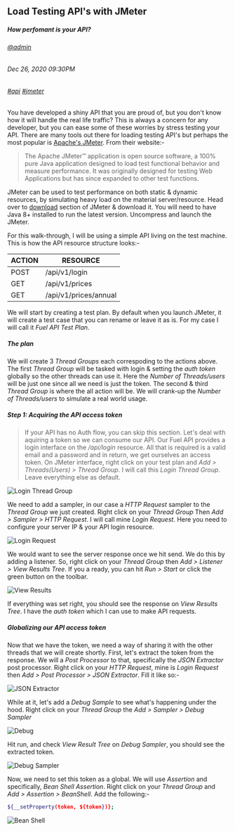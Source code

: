 ## Load Testing API's with JMeter
##### *How perfomant is your API?*
###### [@admin](/whoami)
###### Dec 26, 2020 09:30PM
###### [#api]() [#jmeter]()

You have developed a shiny API that you are proud of, but you don't know how it will handle the real life traffic? This is always a concern for any developer, but you can ease some of these worries by stress testing your API. There are many tools out there for loading testing API's but perhaps the most popular is [Apache's JMeter](https://jmeter.apache.org/). From their website:-
> The Apache JMeter™ application is open source software, a 100% pure Java application designed to load test functional behavior and measure performance. It was originally designed for testing Web Applications but has since expanded to other test functions.

JMeter can be used to test performance on both static &amp; dynamic resources, by simulating heavy load on the material server/resource. Head over to [download](https://jmeter.apache.org/download_jmeter.cgi) section of JMeter &amp; download it. You will need to have Java 8+ installed to run the latest version. Uncompress and launch the JMeter.

For this walk-through, I will be using a simple API living on the test machine. This is how the API resource structure looks:-

ACTION | RESOURCE
------ | --------
POST | /api/v1/login
GET | /api/v1/prices
GET | /api/v1/prices/annual

We will start by creating a test plan. By default when you launch JMeter, it will create a test case that you can rename or leave it as is. For my case I will call it *Fuel API Test Plan*.

##### The plan

We will create 3 *Thread Groups* each correspoding to the actions above. The first *Thread Group* will be tasked with login &amp; setting the *auth token* globally so the other threads can use it. Here the *Number of Threads/users* will be just one since all we need is just the token. The second &amp; third *Thread Group* is where the all action will be. We will crank-up the *Number of Threads/users* to simulate a real world usage.

##### Step 1: Acquiring the API access token

> If your API has no Auth flow, you can skip this section.
Let's deal with aquiring a token so we can consume our API. Our Fuel API provides a login interface on the */api/login* resource. All that is required is a valid email and a password and in return, we get ourselves an access token. On JMeter interface, right click on your test plan and *Add > Threads(Users) > Thread Group*. I will call this *Login Thread Group*. Leave everything else as default.

![Login Thread Group](/images/blog/jmeter/02.png)

We need to add a sampler, in our case a *HTTP Request* sampler to the *Thread Group* we just created. Right click on your *Thread Group* Then *Add > Sampler > HTTP Request*. I will call mine *Login Request*. Here you need to configure your server IP &amp; your API login resource.

![Login Request](/images/blog/jmeter/03.png)

We would want to see the server response once we hit send. We do this by adding a listener. So, right click on your *Thread Group* then *Add > Listener > View Results Tree*. If you a ready, you can hit *Run > Start* or click the green button on the toolbar.

![View Results](/images/blog/jmeter/05.png)

If everything was set right, you should see the response on *View Results Tree*. I have the *auth token* which I can use to make API requests.

##### Globalizing our API access token

Now that we have the token, we need a way of sharing it with the other threads that we will create shortly. First, let's extract the token from the response. We will a *Post Processor* to that, specifically the *JSON Extractor* post processor. Right click on your *HTTP Request*, mine is *Login Request* then *Add > Post Processor > JSON Extractor*. Fill it like so:-

![JSON Extractor](/images/blog/jmeter/06.png)

While at it, let's add a *Debug Sample* to see what's happening under the hood. Right click on your *Thread Group* the *Add > Sampler > Debug Sampler*

![Debug](/images/blog/jmeter/07.png)

Hit run, and check *View Result Tree* on *Debug Sampler*, you should see the extracted token.

![Debug Sampler](/images/blog/jmeter/08.png)

Now, we need to set this token as a global. We will use *Assertion* and specifically, *Bean Shell Assertion*. Right click on your *Thread Group* and *Add > Assertion > BeanShell*. Add the following:-

```sh
${__setProperty(token, ${token})};
```

![Bean Shell](/images/blog/jmeter/09.png)









